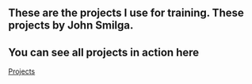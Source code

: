 ## These are the projects I use for training. These projects by John Smilga.

## You can see all projects in action here

[Projects](https://www.vanillajavascriptprojects.com/)
